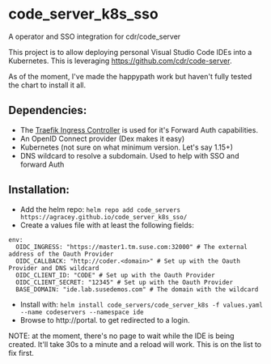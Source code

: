 # code_server_k8s_sso
A operator and SSO integration for cdr/code_server


This project is to allow deploying personal Visual Studio Code IDEs into a Kubernetes. This is leveraging https://github.com/cdr/code-server. 

As of the moment, I've made the happypath work but haven't fully tested the chart to install it all.

## Dependencies:

- The [Traefik Ingress Controller](https://github.com/helm/charts/tree/master/stable/traefik) is used for it's Forward Auth capabilities. 
- An OpenID Connect provider (Dex makes it easy)
- Kubernetes (not sure on what minimum version. Let's say 1.15+)
- DNS wildcard to resolve a subdomain. Used to help with SSO and forward Auth


## Installation:

- Add the helm repo: `helm repo add code_servers https://agracey.github.io/code_server_k8s_sso/`
- Create a values file with at least the following fields: 
```
env:
  OIDC_INGRESS: "https://master1.tm.suse.com:32000" # The external address of the Oauth Provider
  OIDC_CALLBACK: "http://coder.<domain>" # Set up with the Oauth Provider and DNS wildcard
  OIDC_CLIENT_ID: "CODE" # Set up with the Oauth Provider
  OIDC_CLIENT_SECRET: "12345" # Set up with the Oauth Provider
  BASE_DOMAIN: "ide.lab.susedemos.com" # The domain with the wildcard
```
- Install with: `helm install code_servers/code_server_k8s -f values.yaml --name codeservers --namespace ide`
- Browse to http://portal.<domain> to get redirected to a login.

NOTE: at the moment, there's no page to wait while the IDE is being created. It'll take 30s to a minute and a reload will work. This is on the list to fix first.

